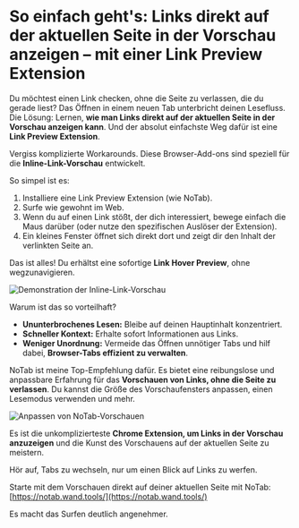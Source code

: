 # So einfach geht's: Links direkt auf der aktuellen Seite in der Vorschau anzeigen – mit einer Link Preview Extension

Du möchtest einen Link checken, ohne die Seite zu verlassen, die du gerade liest? Das Öffnen in einem neuen Tab unterbricht deinen Lesefluss. Die Lösung: Lernen, **wie man Links direkt auf der aktuellen Seite in der Vorschau anzeigen kann**. Und der absolut einfachste Weg dafür ist eine **Link Preview Extension**.

Vergiss komplizierte Workarounds. Diese Browser-Add-ons sind speziell für die **Inline-Link-Vorschau** entwickelt.

So simpel ist es:
1.  Installiere eine Link Preview Extension (wie NoTab).
2.  Surfe wie gewohnt im Web.
3.  Wenn du auf einen Link stößt, der dich interessiert, bewege einfach die Maus darüber (oder nutze den spezifischen Auslöser der Extension).
4.  Ein kleines Fenster öffnet sich direkt dort und zeigt dir den Inhalt der verlinkten Seite an.

Das ist alles! Du erhältst eine sofortige **Link Hover Preview**, ohne wegzunavigieren.

![Demonstration der Inline-Link-Vorschau](images/notab1.png)

Warum ist das so vorteilhaft?
*   **Ununterbrochenes Lesen:** Bleibe auf deinen Hauptinhalt konzentriert.
*   **Schneller Kontext:** Erhalte sofort Informationen aus Links.
*   **Weniger Unordnung:** Vermeide das Öffnen unnötiger Tabs und hilf dabei, **Browser-Tabs effizient zu verwalten**.

NoTab ist meine Top-Empfehlung dafür. Es bietet eine reibungslose und anpassbare Erfahrung für das **Vorschauen von Links, ohne die Seite zu verlassen**. Du kannst die Größe des Vorschaufensters anpassen, einen Lesemodus verwenden und mehr.

![Anpassen von NoTab-Vorschauen](images/notab2.png)

Es ist die unkomplizierteste **Chrome Extension, um Links in der Vorschau anzuzeigen** und die Kunst des Vorschauens auf der aktuellen Seite zu meistern.

Hör auf, Tabs zu wechseln, nur um einen Blick auf Links zu werfen.

Starte mit dem Vorschauen direkt auf deiner aktuellen Seite mit NoTab: [https://notab.wand.tools/](https://notab.wand.tools/)

Es macht das Surfen deutlich angenehmer.
